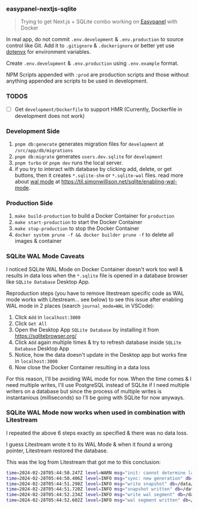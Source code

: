 ### easypanel-nextjs-sqlite

> Trying to get Next.js + SQLite combo working on [Easypanel](https://easypanel.io) with Docker

In real app, do not commit `.env.development` & `.env.production` to source control like Git. Add it to `.gitignore` & `.dockerignore` or better yet use [dotenvx](https://dotenvx.com) for environment variables.

Create `.env.development` & `.env.production` using `.env.example` format.

NPM Scripts appended with `:prod` are production scripts and those without anything appended are scripts to be used in development.

### TODOS

- [ ] Get `development/Dockerfile` to support HMR (Currently, Dockerfile in development does not work)

### Development Side

1. `pnpm db:generate` generates migration files for `development` at `/src/app/db/migrations`
2. `pnpm db:migrate` generates `users.dev.sqlite` for `development`
3. `pnpm turbo` or `pnpm dev` runs the local server.
4. if you try to interact with database by clicking add, delete, or get buttons, then it creates `*.sqlite-shm` or `*.sqlite-wal` files. read more about [wal mode](https://www.sqlite.org/wal.html) at https://til.simonwillison.net/sqlite/enabling-wal-mode.

### Production Side

1. `make build-production` to build a Docker Container for `production`
2. `make start-production` to start the Docker Container
3. `make stop-production` to stop the Docker Container
4. `docker system prune -f && docker builder prune -f` to delete all images & container

### SQLite WAL Mode Caveats

I noticed SQLite WAL Mode on Docker Container doesn't work too well & results in data loss when the `*.sqlite` file is opened in a database browser like `SQLite Database` Desktop App.

Reproduction steps (you have to remove litestream specific code as WAL mode works with Litestream... see below) to see this issue after enabling WAL mode in 2 places (search `journal_mode=WAL` in VSCode):

1. Click `Add` in `localhost:3000`
2. Click `Get All`
3. Open the Desktop App `SQLite Database` by installing it from https://sqlitebrowser.org/
4. Click `Add` again multiple times & try to refresh database inside `SQLite Database` Desktop App
5. Notice, how the data doesn't update in the Desktop app but works fine in `localhost:3000`
6. Now close the Docker Container resulting in a data loss

For this reason, I'll be avoiding WAL mode for now. When the time comes & I need multiple writes, I'll use PostgreSQL instead of SQLite if I need multiple writers on a database but since the process of multiple writes is instantanious (milliseconds) so I'll be going with SQLite for now anyways.

### SQLite WAL Mode now works when used in combination with Litestream

I repeated the above 6 steps exactly as specified & there was no data loss.

I guess Litestream wrote it to its WAL Mode & when it found a wrong pointer, Litestream restored the database.

This was the log from Litestream that got me to this conclusion:

```bash
time=2024-02-28T05:44:50.247Z level=WARN msg="init: cannot determine last wal position, clearing generation" db=/data/users.prod.sqlite error="primary wal header: EOF"
time=2024-02-28T05:44:50.406Z level=INFO msg="sync: new generation" db=/data/users.prod.sqlite generation=ab8dd20a19bb28f7 reason="no generation exists"
time=2024-02-28T05:44:51.298Z level=INFO msg="write snapshot" db=/data/users.prod.sqlite replica=s3 position=ab8dd20a19bb28f7/00000000:4152
time=2024-02-28T05:44:51.720Z level=INFO msg="snapshot written" db=/data/users.prod.sqlite replica=s3 position=ab8dd20a19bb28f7/00000000:4152 elapsed=422.755427ms sz=1512
time=2024-02-28T05:44:52.234Z level=INFO msg="write wal segment" db=/data/users.prod.sqlite replica=s3 position=ab8dd20a19bb28f7/00000000:0
time=2024-02-28T05:44:52.602Z level=INFO msg="wal segment written" db=/data/users.prod.sqlite replica=s3 position=ab8dd20a19bb28f7/00000000:0 elapsed=367.834931ms sz=4152
```
